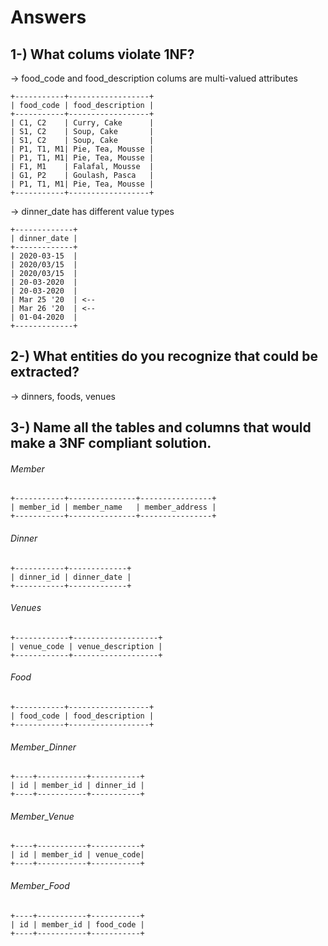 
# Answers
## 1-) What colums violate 1NF? 

-> food_code and food_description colums  are multi-valued attributes

```
+-----------+------------------+
| food_code | food_description |
+-----------+------------------+
| C1, C2    | Curry, Cake      |
| S1, C2    | Soup, Cake       |
| S1, C2    | Soup, Cake       |
| P1, T1, M1| Pie, Tea, Mousse |
| P1, T1, M1| Pie, Tea, Mousse |
| F1, M1    | Falafal, Mousse  |
| G1, P2    | Goulash, Pasca   |
| P1, T1, M1| Pie, Tea, Mousse |
+-----------+------------------+
```

-> dinner_date has different value types 
```
+-------------+
| dinner_date |
+-------------+
| 2020-03-15  |
| 2020/03/15  |
| 2020/03/15  |
| 20-03-2020  | 
| 20-03-2020  |
| Mar 25 '20  | <--
| Mar 26 '20  | <--
| 01-04-2020  |
+-------------+
```

## 2-) What entities do you recognize that could be extracted?

-> dinners, foods, venues


## 3-) Name all the tables and columns that would make a 3NF compliant solution.

###### Member
```
+-----------+---------------+----------------+
| member_id | member_name   | member_address | 
+-----------+---------------+----------------+
```
###### Dinner
```
+-----------+-------------+
| dinner_id | dinner_date |
+-----------+-------------+

```

###### Venues
```
+------------+-------------------+
| venue_code | venue_description |
+------------+-------------------+
```


###### Food 
```
+-----------+------------------+
| food_code | food_description |
+-----------+------------------+

```

###### Member_Dinner
```
+----+-----------+-----------+
| id | member_id | dinner_id |
+----+-----------+-----------+

```

###### Member_Venue
```
+----+-----------+-----------+
| id | member_id | venue_code|
+----+-----------+-----------+

```

###### Member_Food
```
+----+-----------+-----------+
| id | member_id | food_code |
+----+-----------+-----------+
```
